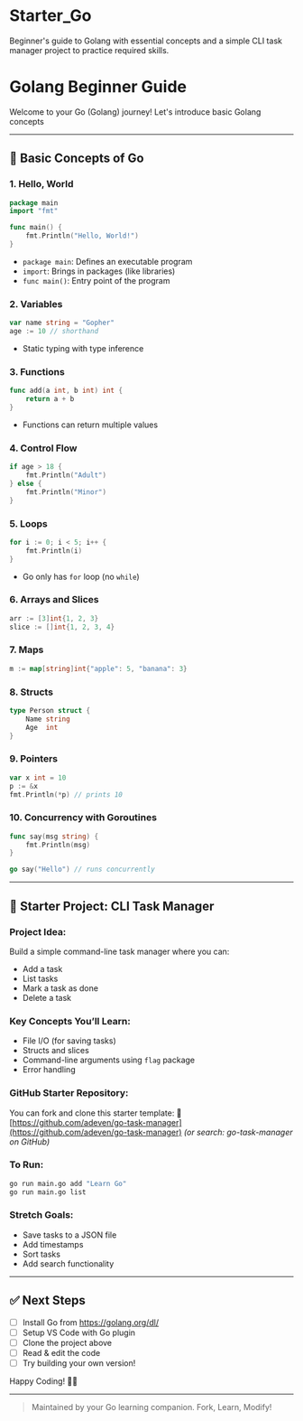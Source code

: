 # Starter_Go
Beginner's guide to Golang with essential concepts and a simple CLI task manager project to practice required skills.

# Golang Beginner Guide

Welcome to your Go (Golang) journey! Let's introduce basic Golang concepts

---

## 🧠 Basic Concepts of Go

### 1. **Hello, World**
```go
package main
import "fmt"

func main() {
    fmt.Println("Hello, World!")
}
```
- `package main`: Defines an executable program
- `import`: Brings in packages (like libraries)
- `func main()`: Entry point of the program

### 2. **Variables**
```go
var name string = "Gopher"
age := 10 // shorthand
```
- Static typing with type inference

### 3. **Functions**
```go
func add(a int, b int) int {
    return a + b
}
```
- Functions can return multiple values

### 4. **Control Flow**
```go
if age > 18 {
    fmt.Println("Adult")
} else {
    fmt.Println("Minor")
}
```

### 5. **Loops**
```go
for i := 0; i < 5; i++ {
    fmt.Println(i)
}
```
- Go only has `for` loop (no `while`)

### 6. **Arrays and Slices**
```go
arr := [3]int{1, 2, 3}
slice := []int{1, 2, 3, 4}
```

### 7. **Maps**
```go
m := map[string]int{"apple": 5, "banana": 3}
```

### 8. **Structs**
```go
type Person struct {
    Name string
    Age  int
}
```

### 9. **Pointers**
```go
var x int = 10
p := &x
fmt.Println(*p) // prints 10
```

### 10. **Concurrency with Goroutines**
```go
func say(msg string) {
    fmt.Println(msg)
}

go say("Hello") // runs concurrently
```

---

## 🚀 Starter Project: CLI Task Manager

### Project Idea:
Build a simple command-line task manager where you can:
- Add a task
- List tasks
- Mark a task as done
- Delete a task

### Key Concepts You’ll Learn:
- File I/O (for saving tasks)
- Structs and slices
- Command-line arguments using `flag` package
- Error handling

### GitHub Starter Repository:
You can fork and clone this starter template:
🔗 [https://github.com/adeven/go-task-manager](https://github.com/adeven/go-task-manager) *(or search: go-task-manager on GitHub)*

### To Run:
```bash
go run main.go add "Learn Go"
go run main.go list
```

### Stretch Goals:
- Save tasks to a JSON file
- Add timestamps
- Sort tasks
- Add search functionality

---

## ✅ Next Steps
- [ ] Install Go from https://golang.org/dl/
- [ ] Setup VS Code with Go plugin
- [ ] Clone the project above
- [ ] Read & edit the code
- [ ] Try building your own version!

Happy Coding! 🧑‍💻

---

> Maintained by your Go learning companion. Fork, Learn, Modify!
